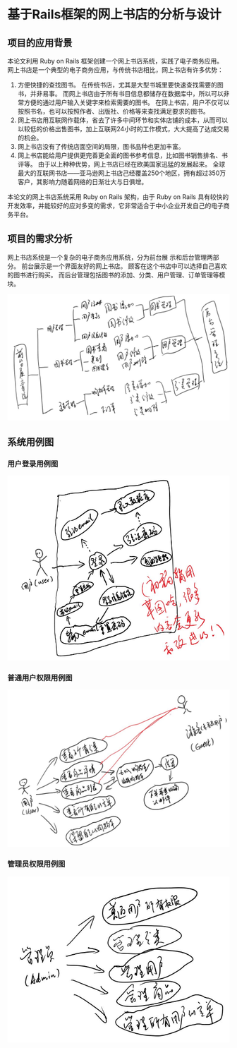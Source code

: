 # 基于Rails框架的网上书店的分析与设计

## 项目的应用背景

本论文利用 Ruby on Rails 框架创建一个网上书店系统，实践了电子商务应用。
网上书店是一个典型的电子商务应用，与传统书店相比，网上书店有许多优势：

1. 方便快捷的查找图书。
在传统书店，尤其是大型书城里要快速查找需要的图书，并非易事。
而网上书店由于所有书目信息都储存在数据库中，所以可以非常方便的通过用户输入关键字来检索需要的图书。
在网上书店，用户不仅可以按照书名，也可以按照作者、出版社、价格等来查找满足要求的图书。
2. 网上书店用互联网作载体，省去了许多中间环节和实体店铺的成本，从而可以以较低的价格出售图书，加上互联网24小时的工作模式，大大提高了达成交易的机会。
3. 网上书店没有了传统店面空间的局限，图书品种也更加丰富。
4. 网上书店能给用户提供更完善更全面的图书参考信息，比如图书销售排名、书评等。
由于以上种种优势，网上书店已经在欧美国家迅猛的发展起来。
全球最大的互联网书店——亚马逊网上书店己经覆盖250个地区，拥有超过350万客户，其影响力随着网络的日渐壮大与日俱增。

本论文的网上书店系统采用 Ruby on Rails 架构，由于 Ruby on Rails 具有较快的开发效率，并能较好的应对多变的需求，它非常适合于中小企业开发自己的电子商务平台。


## 项目的需求分析

网上书店系统是一个复杂的电子商务应用系统，分为前台展 示和后台管理两部分。
前台展示是一个界面友好的网上书店。
顾客在这个书店中可以选择自己喜欢的图书进行购买。
而后台管理包括图书的添加、分类、用户管理、订单管理等模块。

![demand_analysis](analysis-and-design/demand_analysis.JPG)

## 系统用例图

### 用户登录用例图

![user_login_use_case](analysis-and-design/user_login_use_case.JPG)

### 普通用户权限用例图

![user_use_case](analysis-and-design/user_use_case.JPG)

### 管理员权限用例图

![admin_use_case](analysis-and-design/admin_use_case.JPG)

